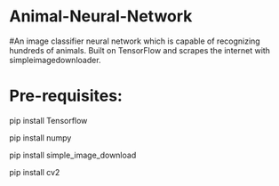 # Animal-Neural-Network

#An image classifier neural network which is capable of recognizing hundreds of animals. Built on TensorFlow and scrapes the internet with simpleimagedownloader.

# Pre-requisites:

pip install Tensorflow

pip install numpy

pip install simple_image_download

pip install cv2
